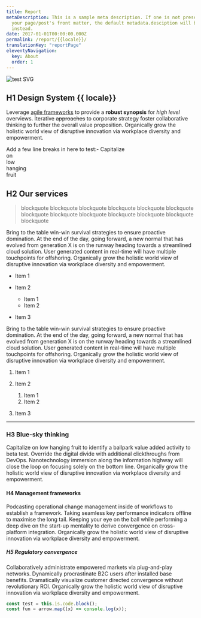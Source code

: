 ```yaml
---
title: Report
metaDescription: This is a sample meta description. If one is not present in
  your page/post's front matter, the default metadata.desciption will be used
  instead.
date: 2017-01-01T00:00:00.000Z
permalink: /report/{{locale}}/
translationKey: "reportPage"
eleventyNavigation:
  key: About
  order: 1
---
```


![test SVG](/static/img/logo.svg "test SVG")

## H1 Design System {{ locale}}

Leverage [agile frameworks]() to provide a **robust synopsis** for _high level_ overviews. Iterative ~~approaches~~ to corporate strategy foster collaborative thinking to further the overall value proposition. Organically grow the holistic world view of disruptive innovation via workplace diversity and empowerment.

Add a few line breaks in here to test:-
Capitalize\
on\
low\
hanging\
fruit

## H2 Our services

> blockquote blockquote blockquote blockquote blockquote blockquote blockquote blockquote blockquote blockquote blockquote blockquote blockquote

Bring to the table win-win survival strategies to ensure proactive domination. At the end of the day, going forward, a new normal that has evolved from generation X is on the runway heading towards a streamlined cloud solution. User generated content in real-time will have multiple touchpoints for offshoring. Organically grow the holistic world view of disruptive innovation via workplace diversity and empowerment.

- Item 1
- Item 2

  - Item 1
  - Item 2

- Item 3

Bring to the table win-win survival strategies to ensure proactive domination. At the end of the day, going forward, a new normal that has evolved from generation X is on the runway heading towards a streamlined cloud solution. User generated content in real-time will have multiple touchpoints for offshoring. Organically grow the holistic world view of disruptive innovation via workplace diversity and empowerment.

1. Item 1
2. Item 2

   1. Item 1
   2. Item 2

3. Item 3

<hr>

### H3 Blue-sky thinking

Capitalize on low hanging fruit to identify a ballpark value added activity to beta test. Override the digital divide with additional clickthroughs from DevOps. Nanotechnology immersion along the information highway will close the loop on focusing solely on the bottom line. Organically grow the holistic world view of disruptive innovation via workplace diversity and empowerment.

#### H4 Management frameworks

Podcasting operational change management inside of workflows to establish a framework. Taking seamless key performance indicators offline to maximise the long tail. Keeping your eye on the ball while performing a deep dive on the start-up mentality to derive convergence on cross-platform integration. Organically grow the holistic world view of disruptive innovation via workplace diversity and empowerment.

##### H5 Regulatory convergence

Collaboratively administrate empowered markets via plug-and-play networks. Dynamically procrastinate B2C users after installed base benefits. Dramatically visualize customer directed convergence without revolutionary ROI. Organically grow the holistic world view of disruptive innovation via workplace diversity and empowerment.

```javascript
const test = this.is.code.block();
const fun = arrow.map((x) => console.log(x));
```
